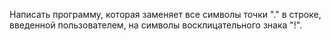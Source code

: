 Написать программу, которая заменяет все символы точки "." в строке, введенной
пользователем, на символы восклицательного знака "!".
